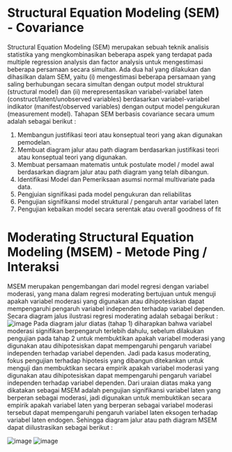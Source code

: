 # Structural Equation Modeling (SEM) - Covariance
Structural Equation Modeling (SEM) merupakan sebuah teknik analisis statistika yang mengkombinasikan beberapa aspek yang  terdapat  pada multiple  regression  analysis dan factor analysis untuk mengestimasi  beberapa  persamaan  secara simultan. Ada dua hal yang dilakukan dan dihasilkan dalam SEM, yaitu (i) mengestimasi beberapa persamaan yang saling berhubungan secara simultan dengan  output  model  struktural (structural  model) dan  (ii)  merepresentasikan  variabel-variabel laten (construct/latent/unobserved variables) berdasarkan variabel-variabel indikator (manifest/observed variables) dengan output model pengukuran (measurement model).
Tahapan SEM berbasis covariance secara umum adalah sebagai berikut :
1. Membangun justifikasi teori atau konseptual teori yang akan digunakan pemodelan.
2. Membuat diagram jalur atau path diagram berdasarkan justifikasi teori atau konseptual teori yang digunakan.
3. Membuat persamaan matematis untuk postulate model / model awal berdasarkan diagram jalur atau path diagram yang telah dibangun.
4. Identifikasi Model dan Pemeriksaan asumsi normal multivariate pada data.
5. Pengjuian signifikasi pada model pengukuran dan reliabilitas
6. Pengujian signifikansi model struktural / pengaruh antar variabel laten
7. Pengujian kebaikan model secara serentak atau overall goodness of fit

# Moderating Structural Equation Modeling (MSEM) - Metode Ping / Interaksi
MSEM merupakan pengembangan dari model regresi dengan variabel moderasi, yang mana dalam regresi moderating bertujuan untuk menguji apakah variabel moderasi yang digunakan atau dihipotesiskan dapat mempengaruhi pengaruh variabel independen terhadap variabel dependen. Secara diagram jalus ilustrasi regresi moderating adalah sebagai berikut :
![image](https://user-images.githubusercontent.com/36166387/81020778-cbdfcd00-8e93-11ea-8620-e8913d4e91c2.png)
Pada diagram jalur diatas (tahap 1) diharapkan bahwa variabel moderasi signifikan berpengaruh terlebih dahulu, sebelum dilakukan pengujian pada tahap 2 untuk membuktikan apakah variabel moderasi yang digunakan atau dihipotesiskan dapat mempengaruhi pengaruh variabel independen terhadap variabel dependen. Jadi pada kasus moderating, fokus pengujian terhadap hipotesis yang dibangun ditekankan untuk menguji dan membuktikan secara empirik apakah variabel moderasi yang digunakan atau dihipotesiskan dapat mempengaruhi pengaruh variabel independen terhadap variabel dependen. Dari uraian diatas maka yang dikatakan sebagai MSEM adalah pengujian signifikansi variabel laten yang berperan sebagai moderasi, jadi digunakan untuk membuktikan secara empirik apakah variabel laten yang berperan sebagai variabel moderasi tersebut dapat mempengaruhi pengaruh variabel laten eksogen terhadap variabel laten endogen. Sehingga diagram jalur atau path diagram MSEM dapat diilustrasikan sebagai berikut :

![image](https://user-images.githubusercontent.com/36166387/81025139-e0c25d80-8e9f-11ea-8e3a-8e2860ca5f7d.png)
![image](https://user-images.githubusercontent.com/36166387/81024964-54b03600-8e9f-11ea-9d7b-cc268d5dfa22.png)


